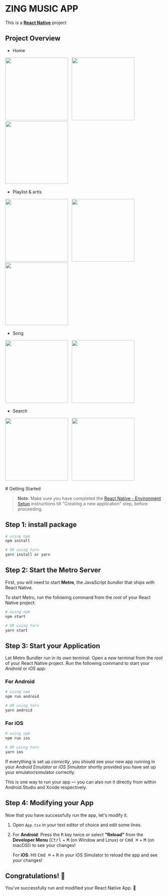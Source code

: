 # ZING MUSIC APP
This is a [**React Native**](https://reactnative.dev) project

## Project Overview

- Home
<p align="left">
  <img src="https://github.com/user-attachments/assets/d5b18ff3-e9d4-44e0-81a7-5ad43749a5900" width="200" /> &nbsp;
  <img src="https://github.com/user-attachments/assets/cb44eaaa-ca78-48d5-a973-b9d6c3b38934" width="200" /> &nbsp;
  <img src="https://github.com/user-attachments/assets/88641076-d039-4594-809e-085a1d36a9ab" width="200" /> &nbsp;
</p>

- Playlist & artis
<p align="left">
  <img src="https://github.com/user-attachments/assets/5c6b1030-2e58-40b9-875c-fe8326a22870" width="200" /> &nbsp;
  <img src="https://github.com/user-attachments/assets/fd6d2d5b-9827-41ec-9f9d-8dfe1f90b2cc" width="200" /> &nbsp;
  <img src="https://github.com/user-attachments/assets/61fe9945-699f-46f1-a44a-6266cbdd6cd4" width="200" /> &nbsp;
</p>

- Song
<p align="left">
  <img src="https://github.com/user-attachments/assets/9cb60492-091a-4dde-8f48-06812dc974d3" width="200" /> &nbsp;
  <img src="https://github.com/user-attachments/assets/71bc211d-a2f3-440d-a8c0-f9fc03bf0ade" width="200" /> &nbsp;
</p>

- Search
<p align="left">
  <img src="https://github.com/user-attachments/assets/47c7bbbf-c71b-4f51-a311-c3bf136c8af8" width="200" /> &nbsp;
  <img src="https://github.com/user-attachments/assets/e9e439d5-b296-4106-b2fc-d81e5321b0f8" width="200" /> &nbsp;
</p>
# Getting Started

>**Note**: Make sure you have completed the [React Native - Environment Setup](https://reactnative.dev/docs/environment-setup) instructions till "Creating a new application" step, before proceeding.


## Step 1: install package

```bash
# using npm
npm install

# OR using Yarn
yarn install or yarn
```

## Step 2: Start the Metro Server

First, you will need to start **Metro**, the JavaScript _bundler_ that ships _with_ React Native.

To start Metro, run the following command from the _root_ of your React Native project:

```bash
# using npm
npm start

# OR using Yarn
yarn start
```

## Step 3: Start your Application

Let Metro Bundler run in its _own_ terminal. Open a _new_ terminal from the _root_ of your React Native project. Run the following command to start your _Android_ or _iOS_ app:

### For Android

```bash
# using npm
npm run android

# OR using Yarn
yarn android
```

### For iOS

```bash
# using npm
npm run ios

# OR using Yarn
yarn ios
```

If everything is set up _correctly_, you should see your new app running in your _Android Emulator_ or _iOS Simulator_ shortly provided you have set up your emulator/simulator correctly.

This is one way to run your app — you can also run it directly from within Android Studio and Xcode respectively.

## Step 4: Modifying your App

Now that you have successfully run the app, let's modify it.

1. Open `App.tsx` in your text editor of choice and edit some lines.
2. For **Android**: Press the <kbd>R</kbd> key twice or select **"Reload"** from the **Developer Menu** (<kbd>Ctrl</kbd> + <kbd>M</kbd> (on Window and Linux) or <kbd>Cmd ⌘</kbd> + <kbd>M</kbd> (on macOS)) to see your changes!

   For **iOS**: Hit <kbd>Cmd ⌘</kbd> + <kbd>R</kbd> in your iOS Simulator to reload the app and see your changes!

## Congratulations! :tada:

You've successfully run and modified your React Native App. :partying_face:






